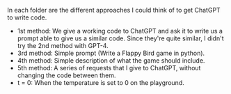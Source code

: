 In each folder are the different approaches I could think of to get ChatGPT to write code.

- 1st method: We give a working code to ChatGPT and ask it to write us a prompt able to give us a similar code. Since they're quite similar, I didn't try the 2nd method with GPT-4.
- 3rd method: Simple prompt (Write a Flappy Bird game in python).
- 4th method: Simple description of what the game should include.
- 5th method: A series of requests that I give to ChatGPT, without changing the code between them.
- t = 0: When the temperature is set to 0 on the playground.
